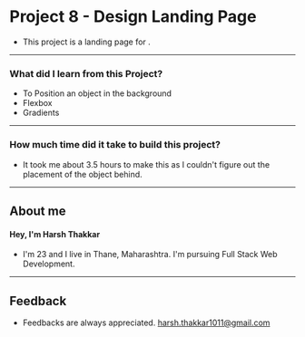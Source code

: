 # **Project 8 - Design Landing Page**

- This project is a landing page for . 


---

### **What did I learn from this Project?**

- To Position an object in the background
- Flexbox
- Gradients

---

### **How much time did it take to build this project?**

- It took me about 3.5 hours to make this as I couldn't figure out the placement of the object behind.  

---

## **About me**

#### **Hey, I'm Harsh Thakkar**

- I'm 23 and I live in Thane, Maharashtra. I'm pursuing Full Stack Web Development.

---

## **Feedback**
- Feedbacks are always appreciated. harsh.thakkar1011@gmail.com